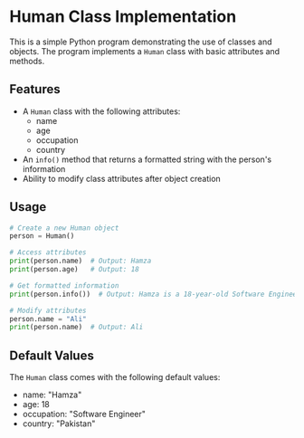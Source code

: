 # Human Class Implementation

This is a simple Python program demonstrating the use of classes and objects. The program implements a `Human` class with basic attributes and methods.

## Features

- A `Human` class with the following attributes:
  - name
  - age
  - occupation
  - country
- An `info()` method that returns a formatted string with the person's information
- Ability to modify class attributes after object creation

## Usage

```python
# Create a new Human object
person = Human()

# Access attributes
print(person.name)  # Output: Hamza
print(person.age)   # Output: 18

# Get formatted information
print(person.info())  # Output: Hamza is a 18-year-old Software Engineer from Pakistan.

# Modify attributes
person.name = "Ali"
print(person.name)  # Output: Ali
```

## Default Values

The `Human` class comes with the following default values:
- name: "Hamza"
- age: 18
- occupation: "Software Engineer"
- country: "Pakistan" 